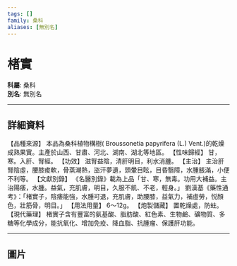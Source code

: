 ```yaml
---
tags: []
family: 桑科
aliases: [無別名]
---
```


# 楮實

**科屬**: 桑科  
**別名**: 無別名  

---

## 詳細資料
【品種來源】
本品為桑科植物構樹(
Broussonetia papyrifera
(L.) Vent.)的乾燥成熟果實。主產於山西、甘肅、河北、湖南、湖北等地區。
【性味歸經】
甘，寒。入肝、腎經。
【功效】
滋腎益陰，清肝明目，利水消腫。
【主治】
主治肝腎陰虛，腰膝痠軟，骨蒸潮熱，盜汗夢遺，頭暈目眩，目昏翳障，水腫脹滿，小便不利等。
【文獻別錄】
《名醫別錄》載為上品「甘、寒，無毒。功用大補益。主治陽痿，水腫。益氣，充肌膚，明目，久服不飢、不老，輕身。」
劉漢基《藥性通考》：「楮實子，陰痿能強，水腫可退，充肌膚，助腰膝，益氣力，補虛勞，悦顏色，壯筋骨，明目。」
【用法用量】
6～12g。
【炮製儲藏】
置乾燥處，防蛀。
【現代藥理】
楮實子含有豐富的氨基酸、脂肪酸、紅色素、生物鹼、礦物質、多糖等化學成分，能抗氧化、增加免疫、降血脂、抗腫瘤、保護肝功能。

---

## 圖片
